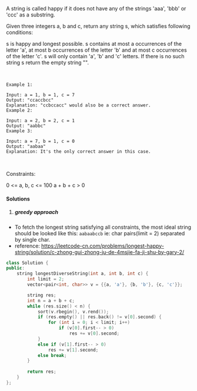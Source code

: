 A string is called happy if it does not have any of the strings 'aaa', 'bbb' or 'ccc' as a substring.

Given three integers a, b and c, return any string s, which satisfies following conditions:

s is happy and longest possible.
s contains at most a occurrences of the letter 'a', at most b occurrences of the letter 'b' and at most c occurrences of the letter 'c'.
s will only contain 'a', 'b' and 'c' letters.
If there is no such string s return the empty string "".

 

```
Example 1:

Input: a = 1, b = 1, c = 7
Output: "ccaccbcc"
Explanation: "ccbccacc" would also be a correct answer.
Example 2:

Input: a = 2, b = 2, c = 1
Output: "aabbc"
Example 3:

Input: a = 7, b = 1, c = 0
Output: "aabaa"
Explanation: It's the only correct answer in this case.
```
 

Constraints:

0 <= a, b, c <= 100
a + b + c > 0

#### Solutions

1. ##### greedy approach

- To fetch the longest string satisfying all constraints, the most ideal string should be looked like this: `aabaabccb` ie: char pairs(limit = 2) separated by single char.
- reference: https://leetcode-cn.com/problems/longest-happy-string/solution/c-zhong-gui-zhong-ju-de-4msjie-fa-ji-shu-by-gary-2/

```cpp
class Solution {
public:
    string longestDiverseString(int a, int b, int c) {
        int limit = 2;
        vector<pair<int, char>> v = {{a, 'a'}, {b, 'b'}, {c, 'c'}};

        string res;
        int n = a + b + c;
        while (res.size() < n) {
            sort(v.rbegin(), v.rend());
            if (res.empty() || res.back() != v[0].second) {
                for (int i = 0; i < limit; i++)
                    if (v[0].first-- > 0)
                        res += v[0].second;
            }
            else if (v[1].first-- > 0)
                res += v[1].second;
            else break;
        }
        
        return res;
    }
};
```
